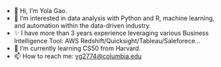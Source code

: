 - 👋 Hi, I’m Yola Gao.
- 👀 I’m interested in data analysis with Python and R, machine learning, and automation within the data-driven industry.
- ✨ I have more than 3 years experience leveraging various Business Intelligence Tool: AWS Redshift/Quicksight/Tableau/Saleforece...
- 🌱 I’m currently learning CS50 from Harvard.
- 📫 How to reach me: yg2774@columbia.edu

<!---
yola66/yola66 is a ✨ special ✨ repository because its `README.md` (this file) appears on your GitHub profile.
You can click the Preview link to take a look at your changes.
--->
